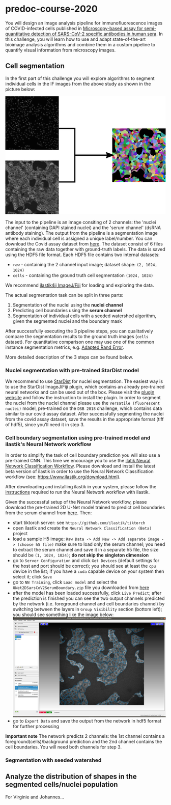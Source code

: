 # predoc-course-2020

You will design an image analysis pipeline for immunofluorescence images of COVID-infected cells published in [Microscopy-based assay for semi-quantitative detection of SARS-CoV-2 specific antibodies in human sera](https://www.biorxiv.org/content/10.1101/2020.06.15.152587v2). 
In this challenge, you will learn how to use and adapt state-of-the-art bioimage analysis algorithms and combine them in 
a custom pipeline to quantify visual information from microscopy images.

## Cell segmentation
In the first part of this challenge you will explore algorithms to segment individual cells in the IF images from the above 
study as shown in the picture below:

![cell_segm](img/cell_segm.png?raw=true "Serum cells segmentation pipeline")

The input to the pipeline is an image consiting of 2 channels: the 'nuclei channel' (containing DAPI stained nuclei) and the 'serum channel' (dsRNA antibody staining).
The output from the pipeline is a segmentation image where each individual cell is assigned a unique label/number.
You can download the Covid assay dataset from [here](https://oc.embl.de/index.php/s/gfpnDykYgcxoM7y).
The dataset consist of 6 files containing the raw data together with ground-truth labels.
The data is saved using the HDF5 file format. Each HDF5 file contains two internal datasets:
* `raw` - containing the 2 channel input image; dataset shape: `(2, 1024, 1024)` 
* `cells` - containing the ground truth cell segmentation `(1024, 1024)`

We recommend [ilastik4ij ImageJ/Fiji](https://github.com/ilastik/ilastik4ij) for loading and exploring the data. 

The actual segmentation task can be split in three parts:
1. Segmentation of the nuclei using the **nuclei channel**
2. Predicting cell boundaries using the **serum channel**
3. Segmentation of individual cells with a seeded watershed algorithm, given the segmented nuclei and the boundary mask

After successfully executing the 3 pipeline steps, you can qualitatively compare the segmentation results to the ground truth images (`cells` dataset).
For quantitative comparison one may use one of the common instance segmentation metrics, e.g. [Adapted Rand Error](https://scikit-image.org/docs/dev/api/skimage.metrics.html#skimage.metrics.adapted_rand_error).

More detailed description of the 3 steps can be found below.

### Nuclei segmentation with pre-trained StarDist model
We recommend to use [StarDist](https://arxiv.org/abs/1806.03535) for nuclei segmentation. The easiest way is to use the
StarDist ImageJ/Fiji plugin, which contains an already pre-trained neural networks and can be used out of the box.
Please visit the [plugin website](https://imagej.net/StarDist) and follow the instruction to install the plugin.
In order to segment the nuclei from the nuclei channel please use the `Versatile (fluorescent nuclei)` model,
pre-trained on the `DSB 2018` challenge, which contains data similar to our covid assay dataset.
After successfully segmenting the nuclei from the covid assay dataset, save the results in the appropriate format (tiff of hdf5),
since you'll need it in step 3.

### Cell boundary segmentation using pre-trained model and ilastik's Neural Network workflow
In order to simplify the task of cell boundary prediction you will also use a pre-trained CNN.
This time we encourage you to use the [ilatik Neural Network Classification Workflow](https://www.ilastik.org/documentation/nn/nn).
Please download and install the latest beta version of ilastik in order to use the Neural Network Classification workflow (see: https://www.ilastik.org/download.html).

After downloading and installing ilastik in your system, please follow the [instructions](https://github.com/ilastik/tiktorch)
required to run the Neural Network workflow with ilastik.

Given the successful setup of the Neural Network workflow, please download the pre-trained 2D U-Net model trained to predict
cell boundaries from the serum channel from [here](https://oc.embl.de/index.php/s/wCw0u5dJ5J3SDOE).
Then:
* start tiktorch server: see `https://github.com/ilastik/tiktorch`
* open ilastik and create the `Neural Network Classification (Beta)` project
* load a sample H5 image: `Raw Data -> Add New -> Add separate image -> (choose h5 file)`
make sure to load only the serum channel; you need to extract the serum channel and save it in a separate h5 file, the size should be `(1, 1024, 1024)`; **do not skip the singleton dimension**
* go to `Server Configuration` and click `Get Devices` (default settings for the host and port should be correct);
you should see at least the `cpu` device in the list; if you have a `cuda` capable device on your system then select it; click `Save`
* go to `NN Training`, click `Load model` and select the `UNet2DSarsCoV2SerumBoundary.zip` file you downloaded from [here](https://oc.embl.de/index.php/s/wCw0u5dJ5J3SDOE)
* after the model has been loaded successfully, click `Live Predict`; after the prediction is finished you can see the two output channels
predicted by the network (i.e. foreground channel and cell boundaries channel) by switching between the layers in `Group Visibility` section (bottom left);
you should see something like the image below:
![cell_segm](img/ilastik_nn_workflow.png?raw=true "NN workflow")
* go to `Export Data` and save the output from the network in hdf5 format for further processing

**Important note**
The network predicts 2 channels: the 1st channel contains a foreground(cells)/background prediction and the 2nd channel
contains the cell boundaries. You will need both channels for step 3.

### Segmentation with seeded watershed


## Analyze the distribution of shapes in the segmented cells/nuclei population
For Virginie and Johannes... 